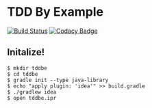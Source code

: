 # TDD By Example

[![Build Status](https://travis-ci.org/ahastudio/tdd-by-example.svg?branch=master)](https://travis-ci.org/ahastudio/tdd-by-example)
[![Codacy Badge](https://api.codacy.com/project/badge/grade/2f1a1de73b834c6d94d462d74d55f947)](https://www.codacy.com/app/ahastudio/tdd-by-example)

## Initalize!

```
$ mkdir tddbe
$ cd tddbe
$ gradle init --type java-library
$ echo "apply plugin: 'idea'" >> build.gradle
$ ./gradlew idea
$ open tddbe.ipr
```

